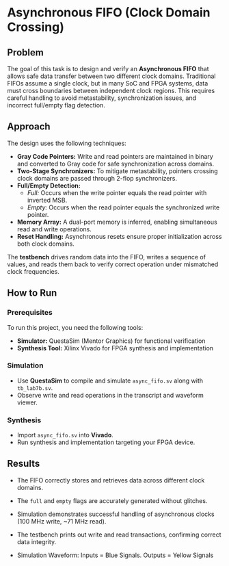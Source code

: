 # Asynchronous FIFO (Clock Domain Crossing)

## Problem
The goal of this task is to design and verify an **Asynchronous FIFO** that allows safe data transfer between two different clock domains. Traditional FIFOs assume a single clock, but in many SoC and FPGA systems, data must cross boundaries between independent clock regions. This requires careful handling to avoid metastability, synchronization issues, and incorrect full/empty flag detection.

## Approach
The design uses the following techniques:
- **Gray Code Pointers:** Write and read pointers are maintained in binary and converted to Gray code for safe synchronization across domains.
- **Two-Stage Synchronizers:** To mitigate metastability, pointers crossing clock domains are passed through 2-flop synchronizers.
- **Full/Empty Detection:**  
  - *Full:* Occurs when the write pointer equals the read pointer with inverted MSB.  
  - *Empty:* Occurs when the read pointer equals the synchronized write pointer.
- **Memory Array:** A dual-port memory is inferred, enabling simultaneous read and write operations.
- **Reset Handling:** Asynchronous resets ensure proper initialization across both clock domains.

The **testbench** drives random data into the FIFO, writes a sequence of values, and reads them back to verify correct operation under mismatched clock frequencies.

## How to Run

### Prerequisites
To run this project, you need the following tools:

- **Simulator:** QuestaSim (Mentor Graphics) for functional verification  
- **Synthesis Tool:** Xilinx Vivado for FPGA synthesis and implementation  

### Simulation
- Use **QuestaSim** to compile and simulate `async_fifo.sv` along with `tb_lab7b.sv`.
- Observe write and read operations in the transcript and waveform viewer.

### Synthesis
- Import `async_fifo.sv` into **Vivado**.
- Run synthesis and implementation targeting your FPGA device.

## Results
- The FIFO correctly stores and retrieves data across different clock domains.  
- The `full` and `empty` flags are accurately generated without glitches.  
- Simulation demonstrates successful handling of asynchronous clocks (100 MHz write, ~71 MHz read).  
- The testbench prints out write and read transactions, confirming correct data integrity.  

- Simulation Waveform:
	Inputs = Blue Signals.
	Outputs = Yellow Signals
	
